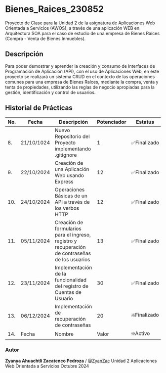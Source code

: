 # Bienes_Raices_230852
Proyecto de Clase para la Unidad 2 de la asignatura de Aplicaciones Web Orientada a Servicios (AWOS), a través de una aplicación WEB en Arquitectura SOA para el caso de estudio de una empresa de Bienes Raíces (Compra - Venta de Bienes Inmuebles). 



## Descripción
Para poder demostrar y aprender la creación y consumo de Interfaces de Programación de Aplicación (API), con el uso de Aplicaciones Web, en este proyecto se realizará un sistema CRUD en el contexto de las operaciones comunes para una empresa de Bienes Raíces, mediante la compra, venta y tenta de propiedades, utilizando las reglas de negocio apropiadas para la gestión, identificación y control de usuarios.


## Historial de Prácticas

|No.|Fecha|Descripción|Potenciador|Estatus|
|--|--|--|--|--|
|8.|21/10/1024|Nuevo Repositorio del Proyecto implementando .gitignore|1|✅Finalizado|
|9.|22/10/2024|Creación de una Aplicación Web usando Express|12|✅Finalizado|
|10.|24/10/2024|Operaciones Básicas de un API a través de los verbos HTTP|12|✅Finalizado|
|11.|05/11/2024|Creación de formularios para el ingreso, registro y recuperación de contraseñas de los usuarios|13|✅Finalizado|
|12.|23/11/2024|Implementación de la funcionalidad del registro de Cuentas de Usuario|30|✅Finalizado|
|13.|06/12/2024|Implementación de recuperación de contraseñas|20|❇️Finalizado|
|14.|Fecha|Nombre|Valor|❇️Activo|



### Autor
**Zyanya Ahuachtli Zacatenco Pedroza** / [@ZyanZac](https://github.com/ZyanZac)
Unidad 2
Aplicaciones Web Orientada a Servicios
Octubre 2024